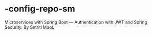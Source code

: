 # -config-repo-sm
Microservices with Spring Boot — Authentication with JWT and Spring Security. By Smriti Mool.
